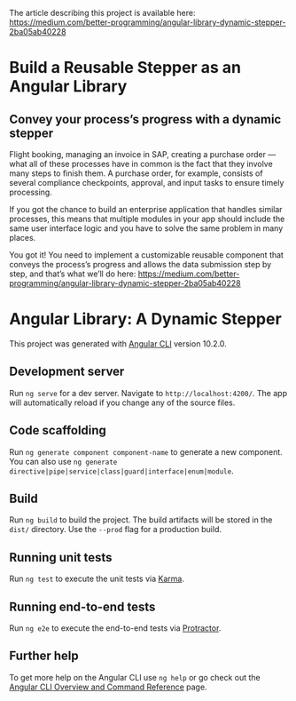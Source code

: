 
The article describing this project is available here: https://medium.com/better-programming/angular-library-dynamic-stepper-2ba05ab40228

# Build a Reusable Stepper as an Angular Library
## Convey your process’s progress with a dynamic stepper

Flight booking, managing an invoice in SAP, creating a purchase order — what all of these processes have in common is the fact that they involve many steps to finish them. A purchase order, for example, consists of several compliance checkpoints, approval, and input tasks to ensure timely processing.

If you got the chance to build an enterprise application that handles similar processes, this means that multiple modules in your app should include the same user interface logic and you have to solve the same problem in many places.

You got it! You need to implement a customizable reusable component that conveys the process’s progress and allows the data submission step by step, and that’s what we’ll do here: https://medium.com/better-programming/angular-library-dynamic-stepper-2ba05ab40228

# Angular Library: A Dynamic Stepper

This project was generated with [Angular CLI](https://github.com/angular/angular-cli) version 10.2.0.

## Development server

Run `ng serve` for a dev server. Navigate to `http://localhost:4200/`. The app will automatically reload if you change any of the source files.

## Code scaffolding

Run `ng generate component component-name` to generate a new component. You can also use `ng generate directive|pipe|service|class|guard|interface|enum|module`.

## Build

Run `ng build` to build the project. The build artifacts will be stored in the `dist/` directory. Use the `--prod` flag for a production build.

## Running unit tests

Run `ng test` to execute the unit tests via [Karma](https://karma-runner.github.io).

## Running end-to-end tests

Run `ng e2e` to execute the end-to-end tests via [Protractor](http://www.protractortest.org/).

## Further help

To get more help on the Angular CLI use `ng help` or go check out the [Angular CLI Overview and Command Reference](https://angular.io/cli) page.
